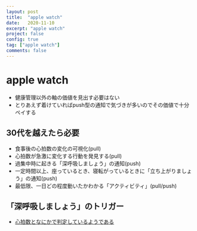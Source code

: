 ```yaml
---
layout: post
title:  "apple watch"
date:   2020-11-10
excerpt: "apple watch"
project: false
config: true
tag: ["apple watch"]
comments: false
---
```


# apple watch
 - 健康管理以外の軸の価値を見出す必要はない
 - とりあえず着けていればpush型の通知で気づきが多いのでその価値で十分ペイする

## 30代を越えたら必要
 - 食事後の心拍数の変化の可視化(pull)
 - 心拍数が急激に変化する行動を発見する(pull)
 - 過集中時に起きる「深呼吸しましょう」の通知(push)
 - 一定時間以上、座っているとき、寝転がっているときに「立ち上がりましょう」の通知(push)
 - 最低限、一日どの程度動いたかわかる「アクティビティ」(pull/push)

## 「深呼吸しましょう」のトリガー
 - [心拍数となにかで判定しているようである](https://www.reddit.com/r/AppleWatch/comments/8k3bvy/breathe_notification_how_does_it_work/)
